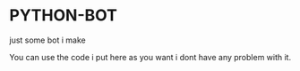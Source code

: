 # PYTHON-BOT
just some bot i make

You can use the code i put here as you want i dont have any problem with it.

